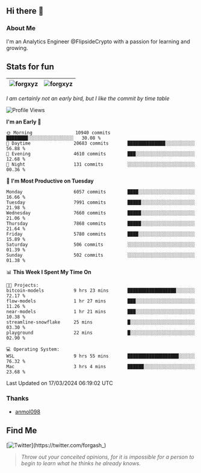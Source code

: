## Hi there 👋

### About Me

I'm an Analytics Engineer @FlipsideCrypto with a passion for learning and growing.
  
## Stats for fun

| <img align="center" src="https://github-readme-streak-stats.herokuapp.com/?user=forgxyz&theme=tokyonight" alt="forgxyz" /> | <img align="center" src="https://github-readme-stats.vercel.app/api?username=forgxyz&theme=tokyonight&show_icons=true" alt="forgxyz" /> |
| ------------- |------------- |

*I am certainly not an early bird, but I like the commit by time table*  

<!--START_SECTION:waka-->
![Profile Views](http://img.shields.io/badge/Profile%20Views-0-blue)

**I'm an Early 🐤** 

```text
🌞 Morning                10940 commits       ████████░░░░░░░░░░░░░░░░░   30.08 % 
🌆 Daytime                20683 commits       ██████████████░░░░░░░░░░░   56.88 % 
🌃 Evening                4610 commits        ███░░░░░░░░░░░░░░░░░░░░░░   12.68 % 
🌙 Night                  131 commits         ░░░░░░░░░░░░░░░░░░░░░░░░░   00.36 % 
```
📅 **I'm Most Productive on Tuesday** 

```text
Monday                   6057 commits        ████░░░░░░░░░░░░░░░░░░░░░   16.66 % 
Tuesday                  7991 commits        █████░░░░░░░░░░░░░░░░░░░░   21.98 % 
Wednesday                7660 commits        █████░░░░░░░░░░░░░░░░░░░░   21.06 % 
Thursday                 7868 commits        █████░░░░░░░░░░░░░░░░░░░░   21.64 % 
Friday                   5780 commits        ████░░░░░░░░░░░░░░░░░░░░░   15.89 % 
Saturday                 506 commits         ░░░░░░░░░░░░░░░░░░░░░░░░░   01.39 % 
Sunday                   502 commits         ░░░░░░░░░░░░░░░░░░░░░░░░░   01.38 % 
```


📊 **This Week I Spent My Time On** 

```text
🐱‍💻 Projects: 
bitcoin-models           9 hrs 23 mins       ██████████████████░░░░░░░   72.17 % 
flow-models              1 hr 27 mins        ███░░░░░░░░░░░░░░░░░░░░░░   11.26 % 
near-models              1 hr 21 mins        ███░░░░░░░░░░░░░░░░░░░░░░   10.38 % 
streamline-snowflake     25 mins             █░░░░░░░░░░░░░░░░░░░░░░░░   03.30 % 
playground               22 mins             █░░░░░░░░░░░░░░░░░░░░░░░░   02.90 % 

💻 Operating System: 
WSL                      9 hrs 55 mins       ███████████████████░░░░░░   76.32 % 
Mac                      3 hrs 4 mins        ██████░░░░░░░░░░░░░░░░░░░   23.68 % 
```


 Last Updated on 17/03/2024 06:19:02 UTC
<!--END_SECTION:waka-->

### Thanks
 - [anmol098](https://github.com/anmol098/waka-readme-stats/)
  
## Find Me
[![Twitter](https://img.shields.io/twitter/url/https/twitter.com/forgash_.svg?style=social&label=Follow%20%40forgash_)](https://twitter.com/forgash_)


> *Throw out your conceited opinions, for it is impossible for a person to begin to learn what he thinks he already knows.* 
